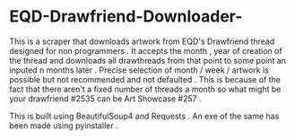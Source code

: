 # EQD-Drawfriend-Downloader- 

This is a scraper that downloads artwork from EQD's Drawfriend thread designed for non programmers . It accepts the month , year of creation of the thread and downloads all drawthreads from that point to some point an inputed n months later . Precise selection of month / week / artwork is possible but not recommended and not defaulted . This is because of the fact that there aren't a fixed number of threads a month so what might be your drawfriend #2535 can be Art Showcase #257 .


This is built using BeautifulSoup4 and Requests . An exe of the same has been made using pyinstaller .
